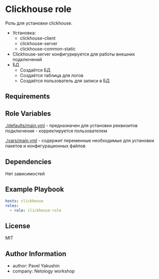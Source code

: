Clickhouse role
=========
Роль для установки clickhouse.
- Установка:
  - clickhouse-client
  - clickhouse-server
  - clickhouse-common-static
- Сlickhouse-server конфигурируется для работы внешних подключений
- БД
  - Создаётся БД
  - Создаётся таблица для логов
  - Создаётся пользователь для записи в БД

Requirements
------------

Role Variables
--------------
[./defaults/main.yml](./defaults/main.yml) - предназначен для установки реквизитов подключения - корректируется пользователем

[./vars/main.yml](./vars/main.yml) - содержит переменные необходимые для установки пакетов и конфигурационных файлов

Dependencies
------------
Нет зависимостей

Example Playbook
----------------
```yaml
hosts: clickhouse
roles:
  - role: clickhouse-role
```

License
-------
MIT

Author Information
------------------
- author: Pavel Yakushin
- company: Netology workshop
